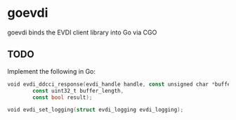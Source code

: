 # goevdi

goevdi binds the EVDI client library into Go via CGO

## TODO

Implement the following in Go:

```go
void evdi_ddcci_response(evdi_handle handle, const unsigned char *buffer,
		const uint32_t buffer_length,
		const bool result);

void evdi_set_logging(struct evdi_logging evdi_logging);
```
